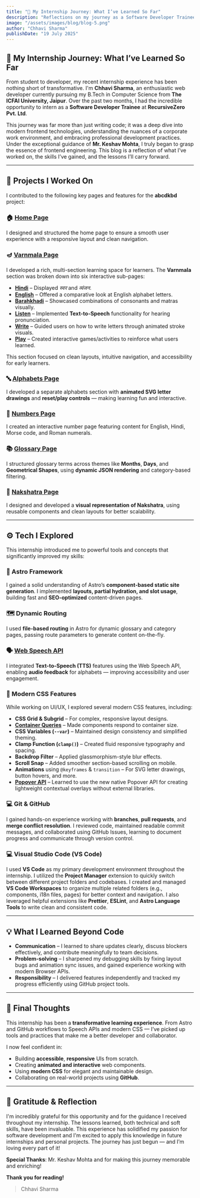 ```yaml
---
title: "🌟 My Internship Journey: What I’ve Learned So Far"
description: "Reflections on my journey as a Software Developer Trainee "
image: "/assets/images/blog/blog-5.png"
author: "Chhavi Sharma"
publishDate: "19 July 2025"
---
```


## 🌟 My Internship Journey: What I’ve Learned So Far

From student to developer, my recent internship experience has been nothing short of transformative.
I'm **Chhavi Sharma**, an enthusiastic web developer currently pursuing my B.Tech in Computer Science from **The ICFAI University, Jaipur**.
Over the past two months, I had the incredible opportunity to intern as a **Software Developer Trainee** at **RecursiveZero Pvt. Ltd**.

This journey was far more than just writing code; it was a deep dive into modern frontend technologies, understanding the nuances of a corporate work environment, and embracing professional development practices.
Under the exceptional guidance of **Mr. Keshav Mohta**, I truly began to grasp the essence of frontend engineering.
This blog is a reflection of what I’ve worked on, the skills I’ve gained, and the lessons I’ll carry forward.

---

## 🚧 Projects I Worked On

I contributed to the following key pages and features for the **abcdkbd** project:

### 🏠 [Home Page](/)

I designed and structured the home page to ensure a smooth user experience with a responsive layout and clean navigation.

### 🪔 [Varnmala Page](/varnmala/)

I developed a rich, multi-section learning space for learners. The **Varnmala** section was broken down into six interactive sub-pages:

- [**Hindi**](/varnmala/hindi) – Displayed _स्वर_ and _व्यंजन_.
- [**English**](/varnmala/english/) – Offered a comparative look at English alphabet letters.
- [**Barahkhadi**](/varnmala/barahkhadi/) – Showcased combinations of consonants and matras visually.
- [**Listen**](/varnmala/listen/) – Implemented **Text-to-Speech** functionality for hearing pronunciation.
- [**Write**](/varnmala/write/) – Guided users on how to write letters through animated stroke visuals.
- [**Play**](/varnmala/play/) – Created interactive games/activities to reinforce what users learned.

This section focused on clean layouts, intuitive navigation, and accessibility for early learners.

### 🔤 [Alphabets Page](/alphabets)

I developed a separate alphabets section with **animated SVG letter drawings** and **reset/play controls** — making learning fun and interactive.

### 🔢 [Numbers Page](/math)

I created an interactive number page featuring content for English, Hindi, Morse code, and Roman numerals.

### 📚 [Glossary Page](/glossary)

I structured glossary terms across themes like **Months**, **Days**, and **Geometrical Shapes**, using **dynamic JSON rendering** and category-based filtering.

### 🔮 [Nakshatra Page](/nakshtra)

I designed and developed a **visual representation of Nakshatra**, using reusable components and clean layouts for better scalability.

---

## ⚙️ Tech I Explored

This internship introduced me to powerful tools and concepts that significantly improved my skills:

### 🚀 Astro Framework

I gained a solid understanding of Astro’s **component-based static site generation**.
I implemented **layouts, partial hydration, and slot usage**, building fast and **SEO-optimized** content-driven pages.

### 🗺️ Dynamic Routing

I used **file-based routing** in Astro for dynamic glossary and category pages, passing route parameters to generate content on-the-fly.

### 🗣️ [Web Speech API](https://developer.mozilla.org/en-US/docs/Web/API/Web_Speech_API)

I integrated **Text-to-Speech (TTS)** features using the Web Speech API, enabling **audio feedback** for alphabets — improving accessibility and user engagement.

### 🎨 Modern CSS Features

While working on UI/UX, I explored several modern CSS features, including:

- **CSS Grid & Subgrid** – For complex, responsive layout designs.
- [**Container Queries**](https://developer.mozilla.org/en-US/docs/Web/CSS/CSS_container_queries) – Made components respond to container size.
- **CSS Variables (`--var`)** – Maintained design consistency and simplified theming.
- **Clamp Function (`clamp()`)** – Created fluid responsive typography and spacing.
- **Backdrop Filter** – Applied glassmorphism-style blur effects.
- **Scroll Snap** – Added smoother section-based scrolling on mobile.
- **Animations** using `@keyframes` & `transition` – For SVG letter drawings, button hovers, and more.
- [**Popover API**](https://developer.mozilla.org/en-US/docs/Web/API/Popover_API) – Learned to use the new native Popover API for creating lightweight contextual overlays without external libraries.

### 💻 Git & GitHub

I gained hands-on experience working with **branches**, **pull requests**, and **merge conflict resolution**.
I reviewed code, maintained readable commit messages, and collaborated using GitHub Issues, learning to document progress and communicate through version control.

### 💻 Visual Studio Code (VS Code)

I used **VS Code** as my primary development environment throughout the internship.
I utilized the **Project Manager** extension to quickly switch between different project folders and codebases.
I created and managed **VS Code Workspaces** to organize multiple related folders (e.g., components, i18n files, pages) for better context and navigation.
I also leveraged helpful extensions like **Prettier**, **ESLint**, and **Astro Language Tools** to write clean and consistent code.

---

## 💡 What I Learned Beyond Code

- **Communication** – I learned to share updates clearly, discuss blockers effectively, and contribute meaningfully to team decisions.
- **Problem-solving** – I sharpened my debugging skills by fixing layout bugs and animation sync issues, and gained experience working with modern Browser APIs.
- **Responsibility** – I delivered features independently and tracked my progress efficiently using GitHub project tools.

---

## 🎯 Final Thoughts

This internship has been a **transformative learning experience**.
From Astro and GitHub workflows to Speech APIs and modern CSS — I’ve picked up tools and practices that make me a better developer and collaborator.

I now feel confident in:

- Building **accessible**, **responsive** UIs from scratch.
- Creating **animated and interactive** web components.
- Using **modern CSS** for elegant and maintainable design.
- Collaborating on real-world projects using **GitHub**.

---

## 🙏 Gratitude & Reflection

I'm incredibly grateful for this opportunity and for the guidance I received throughout my internship.
The lessons learned, both technical and soft skills, have been invaluable.
This experience has solidified my passion for software development and I'm excited to apply this knowledge in future internships and personal projects.
The journey has just begun — and I’m loving every part of it!

**Special Thanks**: Mr. Keshav Mohta and for making this journey memorable and enriching!

**Thank you for reading!**

> Chhavi Sharma
